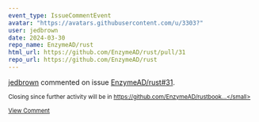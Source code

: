 ```yaml
---
event_type: IssueCommentEvent
avatar: "https://avatars.githubusercontent.com/u/3303?"
user: jedbrown
date: 2024-03-30
repo_name: EnzymeAD/rust
html_url: https://github.com/EnzymeAD/rust/pull/31
repo_url: https://github.com/EnzymeAD/rust
---
```


<a href='https://github.com/jedbrown' target='_blank'>jedbrown</a> commented on issue <a href='https://github.com/EnzymeAD/rust/pull/31' target='_blank'>EnzymeAD/rust#31</a>.

<small>Closing since further activity will be in https://github.com/EnzymeAD/rustbook...</small>

<a href='https://github.com/EnzymeAD/rust/pull/31' target='_blank'>View Comment</a>
